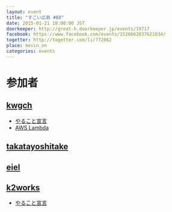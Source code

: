 ```yaml
---
layout: event
title: "すごい広島 #88"
date: 2015-01-21 18:00:00 JST
doorkeeper: http://great-h.doorkeeper.jp/events/19717
facebook: https://www.facebook.com/events/1526662837621034/
togetter: http://togetter.com/li/772862
place: movin_on
categories: events
---
```


# 参加者


## [kwgch](https://github.com/kwgch)

* [やること宣言](https://github.com/great-h/great-h.github.io/issues/1502)
* [AWS Lambda](http://kwgch.github.io/blog/2015/01/21/great-h/)


## [takatayoshitake](http://twitter.com/takatayoshitake)


## [eiel](https://github.com/eiel)

## [k2works](https://github.com/k2works)

* [やること宣言](https://github.com/great-h/great-h.github.io/issues/1500)
